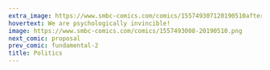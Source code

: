 ```yaml
---
extra_image: https://www.smbc-comics.com/comics/155749307120190510after.png
hovertext: We are psychologically invincible!
image: https://www.smbc-comics.com/comics/1557493008-20190510.png
next_comic: proposal
prev_comic: fundamental-2
title: Politics
---
```


